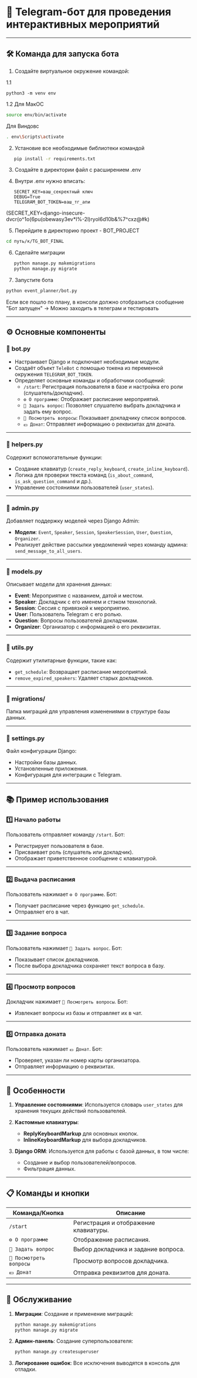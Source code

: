 # 📄 **Telegram-бот для проведения интерактивных мероприятий**

---

## 🛠 **Команда для запуска бота**

1. Создайте виртуальное окружение командой:

1.1 
```plaintext
python3 -m venv env
```

1.2
Для МакОС
```bash
source env/bin/activate
```

Для Виндовс
```bash
. env\Scripts\activate
```

2. Установие все необходимые библиотеки командой

```bash
   pip install -r requirements.txt
```

3. Создайте в директории файл с расширением .env

4. Внутри .env нужно вписать:

```plaintext
   SECRET_KEY=ваш_секректный ключ
   DEBUG=True
   TELEGRAM_BOT_TOKEN=ваш_тг_апи
```

(SECRET_KEY=django-insecure-dvcr(o^1o(6pu(obewasy3ev*l%-2l)ryol6d10b&%7^cxz@#k)

5. Перейдите в директорию проект - BOT_PROJECT 

```bash
cd путь/к/TG_BOT_FINAL
```

6. Сделайте миграции
```bash
   python manage.py makemigrations
   python manage.py migrate
```

7. Запустите бота
```bash
python event_planner/bot.py
```

Если все пошло по плану, в консоли должно отобразиться сообщение "Бот запущен" -> Можно заходить в телеграм и тестировать


---

## ⚙️ **Основные компоненты**

### 📌 **bot.py**

- Настраивает Django и подключает необходимые модули.
- Создаёт объект `TeleBot` с помощью токена из переменной окружения `TELEGRAM_BOT_TOKEN`.
- Определяет основные команды и обработчики сообщений:
  - `/start`: Регистрация пользователя в базе и настройка его роли (слушатель/докладчик).
  - `⚙️ О программе`: Отображает расписание мероприятий.
  - `📝 Задать вопрос`: Позволяет слушателю выбрать докладчика и задать ему вопрос.
  - `📜 Посмотреть вопросы`: Показывает докладчику список вопросов.
  - `💷 Донат`: Отправляет информацию о реквизитах для доната.

---

### 📌 **helpers.py**

Содержит вспомогательные функции:
- Создание клавиатур (`create_reply_keyboard`, `create_inline_keyboard`).
- Логика для проверки текста команд (`is_about_command`, `is_ask_question_command` и др.).
- Управление состояниями пользователей (`user_states`).

---

### 📌 **admin.py**

Добавляет поддержку моделей через Django Admin:
- **Модели**: `Event`, `Speaker`, `Session`, `SpeakerSession`, `User`, `Question`, `Organizer`.
- Реализует действие рассылки уведомлений через команду админа: `send_message_to_all_users`.

---

### 📌 **models.py**

Описывает модели для хранения данных:
- **Event**: Мероприятие с названием, датой и местом.
- **Speaker**: Докладчик с его именем и стэком технологий.
- **Session**: Сессия с привязкой к мероприятию.
- **User**: Пользователь Telegram с его ролью.
- **Question**: Вопросы пользователей докладчикам.
- **Organizer**: Организатор с информацией о его реквизитах.

---

### 📌 **utils.py**

Содержит утилитарные функции, такие как:
- `get_schedule`: Возвращает расписание мероприятий.
- `remove_expired_speakers`: Удаляет старых докладчиков.

---

### 📌 **migrations/**

Папка миграций для управления изменениями в структуре базы данных.

---

### 📌 **settings.py**

Файл конфигурации Django:
- Настройки базы данных.
- Установленные приложения.
- Конфигурация для интеграции с Telegram.

---

## 📚 **Пример использования**

### 1️⃣ **Начало работы**

Пользователь отправляет команду `/start`. Бот:
- Регистрирует пользователя в базе.
- Присваивает роль (слушатель или докладчик).
- Отображает приветственное сообщение с клавиатурой.

---

### 2️⃣ **Выдача расписания**

Пользователь нажимает `⚙️ О программе`. Бот:
- Получает расписание через функцию `get_schedule`.
- Отправляет его в чат.

---

### 3️⃣ **Задание вопроса**

Пользователь нажимает `📝 Задать вопрос`. Бот:
- Показывает список докладчиков.
- После выбора докладчика сохраняет текст вопроса в базу.

---

### 4️⃣ **Просмотр вопросов**

Докладчик нажимает `📜 Посмотреть вопросы`. Бот:
- Извлекает вопросы из базы и отправляет их в чат.

---

### 5️⃣ **Отправка доната**

Пользователь нажимает `💷 Донат`. Бот:
- Проверяет, указан ли номер карты организатора.
- Отправляет информацию о реквизитах.

---

## 🔧 **Особенности**

1. **Управление состояниями**:
   Используется словарь `user_states` для хранения текущих действий пользователей.

2. **Кастомные клавиатуры**:
   - **ReplyKeyboardMarkup** для основных кнопок.
   - **InlineKeyboardMarkup** для выбора докладчиков.

3. **Django ORM**:
   Используется для работы с базой данных, в том числе:
   - Создание и выбор пользователей/вопросов.
   - Фильтрация данных.

---

## 📋 **Команды и кнопки**

| **Команда/Кнопка**     | **Описание**                                   |
|-------------------------|-----------------------------------------------|
| `/start`               | Регистрация и отображение клавиатуры.         |
| `⚙️ О программе`       | Отображение расписания.                       |
| `📝 Задать вопрос`      | Выбор докладчика и задание вопроса.           |
| `📜 Посмотреть вопросы` | Просмотр вопросов докладчика.                 |
| `💷 Донат`             | Отправка реквизитов для доната.               |

---

## 🧹 **Обслуживание**

1. **Миграции**:
   Создание и применение миграций:
   ```bash
   python manage.py makemigrations
   python manage.py migrate
   ```

2. **Админ-панель**:
   Создание суперпользователя:
   ```bash
   python manage.py createsuperuser
   ```

3. **Логирование ошибок**:
   Все исключения выводятся в консоль для отладки.
